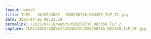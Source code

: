 ```yaml
---
layout: watch
title: TLP2 - 16/07/2025 - M20250716_083359_TLP_2T.jpg
date: 2025-07-16 08:33:59
permalink: /2025/07/16/watch/M20250716_083359_TLP_2
capture: TLP2/2025/202507/20250715/M20250716_083359_TLP_2T.jpg
---
```

